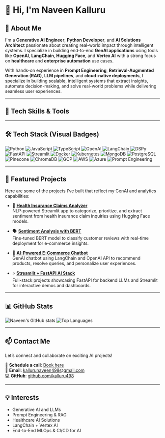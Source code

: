 # 👋 Hi, I'm Naveen Kalluru

## 🚀 About Me

I'm a **Generative AI Engineer**, **Python Developer**, and **AI Solutions Architect** passionate about creating real-world impact through intelligent systems. I specialize in building end-to-end **GenAI applications** using tools like **OpenAI**, **LangChain**, **Hugging Face**, and **Vertex AI** with a strong focus on **healthcare** and **enterprise automation** use cases.

With hands-on experience in **Prompt Engineering**, **Retrieval-Augmented Generation (RAG)**, **LLM pipelines**, and **cloud-native deployments**, I specialize in building scalable, intelligent systems that extract insights, automate decision-making, and solve real-world problems while delivering seamless user experiences.

---

## 🧠 Tech Skills & Tools
---

## 🛠️ Tech Stack (Visual Badges)

![Python](https://img.shields.io/badge/Python-3670A0?style=for-the-badge&logo=python&logoColor=white)
![JavaScript](https://img.shields.io/badge/JavaScript-F7DF1E?style=for-the-badge&logo=javascript&logoColor=black)
![TypeScript](https://img.shields.io/badge/TypeScript-3178C6?style=for-the-badge&logo=typescript&logoColor=white)
![OpenAI](https://img.shields.io/badge/OpenAI-412991?style=for-the-badge&logo=openai&logoColor=white)
![LangChain](https://img.shields.io/badge/LangChain-FF6B00?style=for-the-badge&logo=langchain&logoColor=white)
![DSPy](https://img.shields.io/badge/DSPy-222222?style=for-the-badge)
![FastAPI](https://img.shields.io/badge/FastAPI-05998A?style=for-the-badge&logo=fastapi&logoColor=white)
![Streamlit](https://img.shields.io/badge/Streamlit-FF4B4B?style=for-the-badge&logo=streamlit&logoColor=white)
![Docker](https://img.shields.io/badge/Docker-2496ED?style=for-the-badge&logo=docker&logoColor=white)
![Kubernetes](https://img.shields.io/badge/Kubernetes-326CE5?style=for-the-badge&logo=kubernetes&logoColor=white)
![MongoDB](https://img.shields.io/badge/MongoDB-4EA94B?style=for-the-badge&logo=mongodb&logoColor=white)
![PostgreSQL](https://img.shields.io/badge/PostgreSQL-4169E1?style=for-the-badge&logo=postgresql&logoColor=white)
![Pinecone](https://img.shields.io/badge/Pinecone-02A6E6?style=for-the-badge&logo=pinecone&logoColor=white)
![ChromaDB](https://img.shields.io/badge/ChromaDB-000000?style=for-the-badge&logo=vector&logoColor=white)
![GCP](https://img.shields.io/badge/GCP-4285F4?style=for-the-badge&logo=googlecloud&logoColor=white)
![AWS](https://img.shields.io/badge/AWS-232F3E?style=for-the-badge&logo=amazonaws&logoColor=white)
![Azure](https://img.shields.io/badge/Azure-0078D4?style=for-the-badge&logo=microsoftazure&logoColor=white)
![Prompt Engineering](https://img.shields.io/badge/Prompt%20Engineering-1ABC9C?style=for-the-badge)


---

## 🌟 Featured Projects

Here are some of the projects I’ve built that reflect my GenAI and analytics capabilities:

- 🔎 [**Health Insurance Claims Analyzer**](https://github.com/kalluru498/health-claims-analyzer)  
  NLP-powered Streamlit app to categorize, prioritize, and extract sentiment from health insurance claim inquiries using Hugging Face models.

- 🗣️ [**Sentiment Analysis with BERT**](https://github.com/kalluru498/Sentiment-Analysis-BERT)  
  Fine-tuned BERT model to classify customer reviews with real-time deployment for e-commerce insights.

- 🤖 [**AI-Powered E-Commerce Chatbot**](https://github.com/kalluru498/cloudmart)  
  GenAI chatbot using LangChain and OpenAI API to recommend products, resolve queries, and personalize user experiences.

- ⚡ [**Streamlit + FastAPI AI Stack**](https://github.com/kalluru498/streamlit-fastapi-demo)  
  Full-stack projects showcasing FastAPI for backend LLMs and Streamlit for interactive demos and dashboards.

---

## 📊 GitHub Stats

![Naveen's GitHub stats](https://github-readme-stats.vercel.app/api?username=kalluru498&show_icons=true&theme=radical)
![Top Languages](https://github-readme-stats.vercel.app/api/top-langs/?username=kalluru498&layout=compact&theme=radical)

---

## 📫 Contact Me

Let’s connect and collaborate on exciting AI projects!

📅 **Schedule a call**: [Book here](https://calendly.com/kallurunaveen498/30min)  
📧 **Email**: [kallurunaveen498@gmail.com](mailto:kallurunaveen498@gmail.com)  
💻 **GitHub**: [github.com/kalluru498](https://github.com/kalluru498)

---

## 💡 Interests

- Generative AI and LLMs
- Prompt Engineering & RAG
- Healthcare AI Solutions
- LangChain + Vertex AI
- End-to-End MLOps & CI/CD for AI
